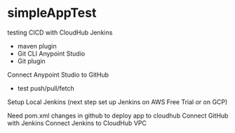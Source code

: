 # simpleAppTest
testing CICD with CloudHub
Jenkins
- maven plugin
- Git CLI
Anypoint Studio
- Git plugin

Connect Anypoint Studio to GitHub
- test push/pull/fetch

Setup Local Jenkins (next step set up Jenkins on AWS Free Trial or on GCP)

Need pom.xml changes in github to deploy app to cloudhub
Connect GitHub with Jenkins
Connect Jenkins to CloudHub VPC
